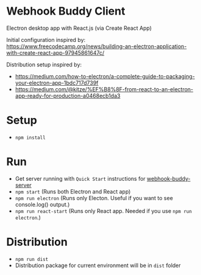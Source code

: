 # Webhook Buddy Client
Electron desktop app with React.js (via Create React App)

Initial configuration inspired by: https://www.freecodecamp.org/news/building-an-electron-application-with-create-react-app-97945861647c/

Distribution setup inspired by:
* https://medium.com/how-to-electron/a-complete-guide-to-packaging-your-electron-app-1bdc717d739f
* https://medium.com/@kitze/%EF%B8%8F-from-react-to-an-electron-app-ready-for-production-a0468ecb1da3

# Setup
* `npm install`

# Run
* Get server running with `Quick Start` instructions for [webhook-buddy-server](https://github.com/webhook-buddy/webhook-buddy-server)
* `npm start` (Runs both Electron and React app)
* `npm run electron` (Runs only Electon. Useful if you want to see console.log() output.)
* `npm run react-start` (Runs only React app. Needed if you use `npm run electron`.)

# Distribution
* `npm run dist`
* Distribution package for current environment will be in `dist` folder
